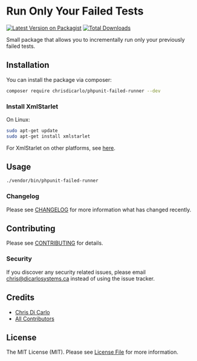 # Run Only Your Failed Tests

[![Latest Version on Packagist](https://img.shields.io/packagist/v/chrisdicarlo/phpunit-failed-runner.svg?style=flat-square)](https://packagist.org/packages/chrisdicarl/phpunit-failed-runner)
[![Total Downloads](https://img.shields.io/packagist/dt/chrisdicarlo/phpunit-failed-runner.svg?style=flat-square)](https://packagist.org/packages/chrisdicarl/phpunit-failed-runner)

Small package that allows you to incrementally run only your previously failed tests.

## Installation

You can install the package via composer:

```bash
composer require chrisdicarlo/phpunit-failed-runner --dev
```

### Install XmlStarlet

On Linux:

```bash
sudo apt-get update
sudo apt-get install xmlstarlet
```

For XmlStarlet on other platforms, see [here](http://xmlstar.sourceforge.net/doc/UG/xmlstarlet-ug.html#idm47077139681232).

## Usage

```bash
./vendor/bin/phpunit-failed-runner
```

### Changelog

Please see [CHANGELOG](CHANGELOG.md) for more information what has changed recently.

## Contributing

Please see [CONTRIBUTING](CONTRIBUTING.md) for details.

### Security

If you discover any security related issues, please email chris@dicarlosystems.ca instead of using the issue tracker.

## Credits

-   [Chris Di Carlo](https://github.com/chrisdicarl)
-   [All Contributors](../../contributors)

## License

The MIT License (MIT). Please see [License File](LICENSE.md) for more information.
